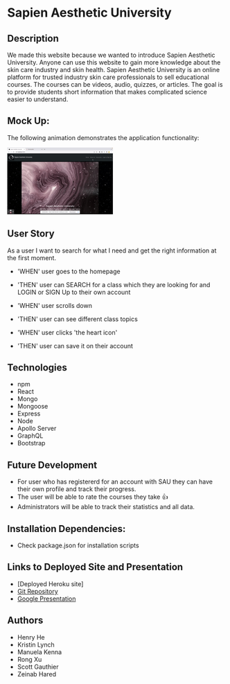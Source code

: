 # Sapien Aesthetic University

## Description  
We made this website because we wanted to introduce Sapien Aesthetic University. Anyone can use this website to gain more knowledge about the skin care industry and skin health. Sapien Aesthetic University is an online platform for trusted industry skin care professionals to sell educational courses. The courses can be videos, audio, quizzes, or articles. The goal is to provide students short information that makes complicated science easier to understand.

## Mock Up:
The following animation demonstrates the application functionality:

![SapienAestheticUniversity main page](./Assets/SAU.gif)

## User Story 
As a user I want to search for what I need and get the right information at the first moment. 

* 'WHEN' user goes to the homepage
* 'THEN' user can SEARCH for a class which they are looking for and LOGIN or SIGN Up to their own account

* 'WHEN' user scrolls down 
* 'THEN' user can see different class topics

* 'WHEN' user clicks 'the heart icon'
* 'THEN' user can save it on their account

## Technologies
* npm
* React
* Mongo 
* Mongoose
* Express 
* Node
* Apollo Server 
* GraphQL 
* Bootstrap 

## Future Development
* For user who has registererd for an account with SAU they can have their own profile and track their progress.
* The user will be able to rate the courses they take 👍 
* Administrators will be able to track their statistics and all data.

## Installation Dependencies:
* Check package.json for installation scripts 

## Links to Deployed Site and Presentation
* [Deployed Heroku site]
* [Git Repository](https://github.com/ManuelaKenna/SapienAestheticUniversity)
* [Google Presentation](https://docs.google.com/presentation/d/1vnZHXjSPE2f8KeeoVI1MZrVVnOJeHf74a7_mCUHoFsc/edit?usp=sharing)

## Authors
* Henry He
* Kristin Lynch
* Manuela Kenna 
* Rong Xu
* Scott Gauthier
* Zeinab Hared

